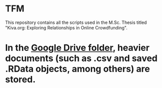 # TFM
This repository contains all the scripts used in the M.Sc. Thesis titled "Kiva.org: Exploring Relationships in Online Crowdfunding".

# In the [Google Drive folder](https://drive.google.com/open?id=1jcmJlOdSIaK-9_xG45W9aObc2SkpKUcx), heavier documents (such as .csv and saved .RData objects, among others) are stored.
